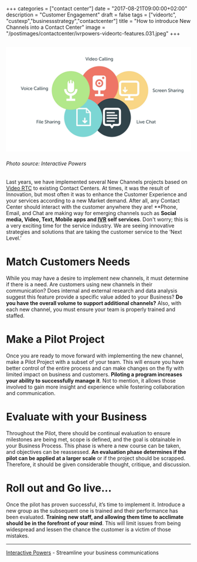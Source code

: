 +++
categories = ["contact center"]
date = "2017-08-21T09:00:00+02:00"
description = "Customer Engagement"
draft = false
tags = ["videortc", "custexp","businessstrategy","contactcenter"]
title = "How to introduce New Channels into a Contact Center"
image = "/postimages/contactcenter/ivrpowers-videortc-features.031.jpeg"
+++

![Telephone boxes](/postimages/contactcenter/ivrpowers-videortc-features.031.jpeg)
------------
###### Photo source: Interactive Powers

Last years, we have implemented several New Channels projects based on [Video RTC](http://blog.ivrpowers.com/post/products/video-rtc/) to existing Contact Centers. At times, it was the result of Innovation, but most often it was to enhance the Customer Experience and your services according to a new Market demand. After all, any Contact Center should interact with the customer anywhere they are! **Phone, Email, and Chat are making way for emerging channels such as **Social media, Video, Text, Mobile apps and [IVR](http://blog.ivrpowers.com/post/technologies/what-is-ivr/) self services**. Don't worry; this is a very exciting time for the service industry. We are seeing innovative strategies and solutions that are taking the customer service to the ‘Next Level.’

#	Match Customers Needs

While you may have a desire to implement new channels, it must determine if there is a need. Are customers using new channels in their communication? Does internal and external research and data analysis suggest this feature provide a specific value added to your Business? **Do you have the overall volume to support additional channels?** Also, with each new channel, you must ensure your team is properly trained and staffed.

# Make a Pilot Project

Once you are ready to move forward with implementing the new channel, make a Pilot Project with a subset of your team. This will ensure you have better control of the entire process and can make changes on the fly with limited impact on business and customers. **Piloting a program increases your ability to successfully manage it**. Not to mention, it allows those involved to gain more insight and experience while fostering collaboration and communication.

# Evaluate with your Business

Throughout the Pilot, there should be continual evaluation to ensure milestones are being met, scope is defined, and the goal is obtainable in your Business Process. This phase is where a new course can be taken, and objectives can be reassessed. **An evaluation phase determines if the pilot can be applied at a larger scale** or if the project should be scrapped. Therefore, it should be given considerable thought, critique, and discussion.

# Roll out and Go live...

Once the pilot has proven successful, it’s time to implement it. Introduce a new group as the subsequent one is trained and their performance has been evaluated. **Training new staff, and allowing them time to acclimate should be in the forefront of your mind**. This will limit issues from being widespread and lessen the chance the customer is a victim of those mistakes.

---
[Interactive Powers](http://www.ivrpowers.com/) - Streamline your business communications

